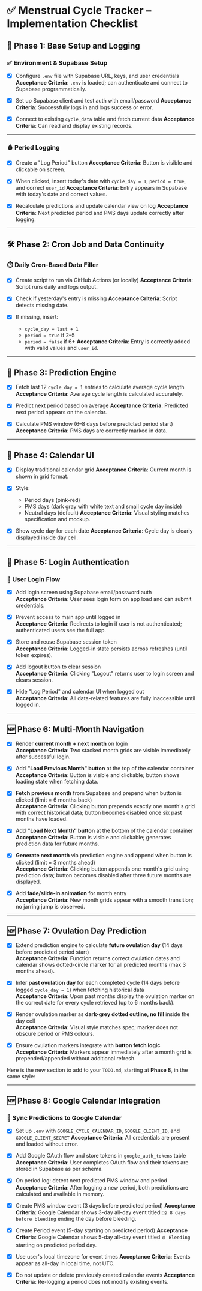 # ✅ Menstrual Cycle Tracker – Implementation Checklist

## 📍 Phase 1: Base Setup and Logging

### ✅ Environment & Supabase Setup

- [x] Configure `.env` file with Supabase URL, keys, and user credentials
      **Acceptance Criteria**: `.env` is loaded; can authenticate and connect to Supabase programmatically.

- [x] Set up Supabase client and test auth with email/password
      **Acceptance Criteria**: Successfully logs in and logs success or error.

- [x] Connect to existing `cycle_data` table and fetch current data
      **Acceptance Criteria**: Can read and display existing records.

---

### 🩸 Period Logging

- [x] Create a "Log Period" button
      **Acceptance Criteria**: Button is visible and clickable on screen.

- [x] When clicked, insert today's date with `cycle_day = 1`, `period = true`, and correct `user_id`
      **Acceptance Criteria**: Entry appears in Supabase with today's date and correct values.

- [x] Recalculate predictions and update calendar view on log
      **Acceptance Criteria**: Next predicted period and PMS days update correctly after logging.

---

## 🛠 Phase 2: Cron Job and Data Continuity

### ⏱️ Daily Cron-Based Data Filler

- [x] Create script to run via GitHub Actions (or locally)
      **Acceptance Criteria**: Script runs daily and logs output.

- [x] Check if yesterday's entry is missing
      **Acceptance Criteria**: Script detects missing date.

- [x] If missing, insert:

  - `cycle_day = last + 1`
  - `period = true` if 2–5
  - `period = false` if 6+
    **Acceptance Criteria**: Entry is correctly added with valid values and `user_id`.

---

## 🔮 Phase 3: Prediction Engine

- [x] Fetch last 12 `cycle_day = 1` entries to calculate average cycle length
      **Acceptance Criteria**: Average cycle length is calculated accurately.

- [x] Predict next period based on average
      **Acceptance Criteria**: Predicted next period appears on the calendar.

- [x] Calculate PMS window (6–8 days before predicted period start)
      **Acceptance Criteria**: PMS days are correctly marked in data.

---

## 📅 Phase 4: Calendar UI

- [x] Display traditional calendar grid
      **Acceptance Criteria**: Current month is shown in grid format.

- [x] Style:

  - Period days (pink-red)
  - PMS days (dark gray with white text and small cycle day inside)
  - Neutral days (default)
    **Acceptance Criteria**: Visual styling matches specification and mockup.

- [x] Show cycle day for each date
      **Acceptance Criteria**: Cycle day is clearly displayed inside day cell.

---

## 🔐 Phase 5: Login Authentication

### 🔑 User Login Flow

- [x] Add login screen using Supabase email/password auth  
       **Acceptance Criteria**: User sees login form on app load and can submit credentials.

- [x] Prevent access to main app until logged in  
       **Acceptance Criteria**: Redirects to login if user is not authenticated; authenticated users see the full app.

- [x] Store and reuse Supabase session token  
       **Acceptance Criteria**: Logged-in state persists across refreshes (until token expires).

- [x] Add logout button to clear session  
       **Acceptance Criteria**: Clicking "Logout" returns user to login screen and clears session.

- [x] Hide "Log Period" and calendar UI when logged out  
       **Acceptance Criteria**: All data-related features are fully inaccessible until logged in.

---

## 🆕 Phase 6: Multi-Month Navigation

- [x] Render **current month + next month** on login  
       **Acceptance Criteria**: Two stacked month grids are visible immediately after successful login.

- [x] Add **"Load Previous Month" button** at the top of the calendar container  
       **Acceptance Criteria**: Button is visible and clickable; button shows loading state when fetching data.

- [x] **Fetch previous month** from Supabase and prepend when button is clicked (limit = 6 months back)  
       **Acceptance Criteria**: Clicking button prepends exactly one month's grid with correct historical data; button becomes disabled once six past months have loaded.

- [x] Add **"Load Next Month" button** at the bottom of the calendar container  
       **Acceptance Criteria**: Button is visible and clickable; generates prediction data for future months.

- [x] **Generate next month** via prediction engine and append when button is clicked (limit = 3 months ahead)  
       **Acceptance Criteria**: Clicking button appends one month's grid using prediction data; button becomes disabled after three future months are displayed.

- [x] Add **fade/slide-in animation** for month entry  
       **Acceptance Criteria**: New month grids appear with a smooth transition; no jarring jump is observed.

---

## 🆕 Phase 7: Ovulation Day Prediction

- [x] Extend prediction engine to calculate **future ovulation day** (14 days before predicted period start)  
       **Acceptance Criteria**: Function returns correct ovulation dates and calendar shows dotted-circle marker for all predicted months (max 3 months ahead).

- [x] Infer **past ovulation day** for each completed cycle (14 days before logged `cycle_day = 1`) when fetching historical data  
       **Acceptance Criteria**: Upon past months display the ovulation marker on the correct date for every cycle retrieved (up to 6 months back).

- [x] Render ovulation marker as **dark-grey dotted outline, no fill** inside the day cell  
       **Acceptance Criteria**: Visual style matches spec; marker does not obscure period or PMS colours.

- [x] Ensure ovulation markers integrate with **button fetch logic**  
       **Acceptance Criteria**: Markers appear immediately after a month grid is prepended/appended without additional refresh.

Here is the new section to add to your `TODO.md`, starting at **Phase 8**, in the same style:

---

## 🆕 Phase 8: Google Calendar Integration

### 📆 Sync Predictions to Google Calendar

- [x] Set up `.env` with `GOOGLE_CYCLE_CALENDAR_ID`, `GOOGLE_CLIENT_ID`, and `GOOGLE_CLIENT_SECRET`
      **Acceptance Criteria**: All credentials are present and loaded without error.

- [x] Add Google OAuth flow and store tokens in `google_auth_tokens` table
      **Acceptance Criteria**: User completes OAuth flow and their tokens are stored in Supabase as per schema.

- [x] On period log: detect next predicted PMS window and period
      **Acceptance Criteria**: After logging a new period, both predictions are calculated and available in memory.

- [x] Create PMS window event (3 days before predicted period)
      **Acceptance Criteria**: Google Calendar shows 3-day all-day event titled `🧘‍♀️ 8 days before bleeding` ending the day before bleeding.

- [x] Create Period event (5-day starting on predicted period)
      **Acceptance Criteria**: Google Calendar shows 5-day all-day event titled `🩸 Bleeding` starting on predicted period day.

- [x] Use user's local timezone for event times
      **Acceptance Criteria**: Events appear as all-day in local time, not UTC.

- [x] Do not update or delete previously created calendar events
      **Acceptance Criteria**: Re-logging a period does not modify existing events.
